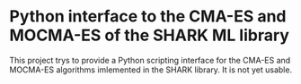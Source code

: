 # Python interface to the CMA-ES and MOCMA-ES of the SHARK ML library
This project trys to provide a Python scripting interface for the CMA-ES and MOCMA-ES algorithms imlemented in the SHARK library.
It is not yet usable.
